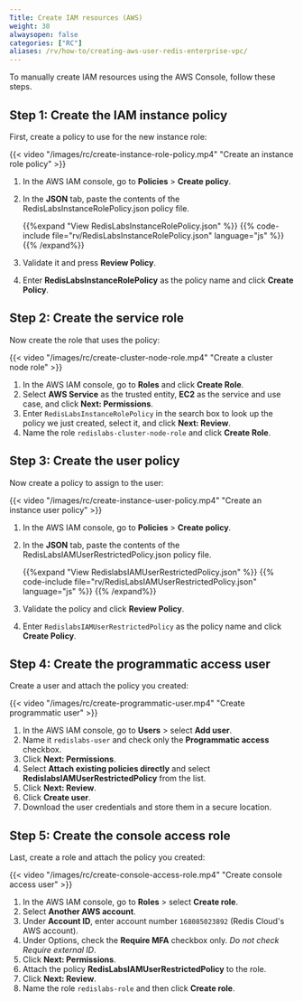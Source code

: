 ```yaml
---
Title: Create IAM resources (AWS)
weight: 30
alwaysopen: false
categories: ["RC"]
aliases: /rv/how-to/creating-aws-user-redis-enterprise-vpc/
---
```

To manually create IAM resources using the AWS Console, follow these steps.

## Step 1: Create the IAM instance policy

First, create a policy to use for the new instance role:

{{< video "/images/rc/create-instance-role-policy.mp4" "Create an instance role policy" >}}

1. In the AWS IAM console, go to **Policies** > **Create policy**.
1. In the **JSON** tab, paste the contents of the RedisLabsInstanceRolePolicy.json policy file.

    {{%expand "View RedisLabsInstanceRolePolicy.json" %}}
	{{% code-include file="rv/RedisLabsInstanceRolePolicy.json" language="js" %}}
    {{% /expand%}}

1. Validate it and press **Review Policy**.
1. Enter **RedisLabsInstanceRolePolicy** as the policy name and click **Create Policy**.

## Step 2: Create the service role

Now create the role that uses the policy:

{{< video "/images/rc/create-cluster-node-role.mp4" "Create a cluster node role" >}}

1. In the AWS IAM console, go to **Roles** and click **Create Role**.
1. Select **AWS Service** as the trusted entity, **EC2** as the service
    and use case, and click **Next: Permissions**.
1. Enter `RedisLabsInstanceRolePolicy` in the search box to look up the policy we just created,
    select it, and click **Next: Review**.
1. Name the role `redislabs-cluster-node-role` and click **Create Role**.

## Step 3: Create the user policy

Now create a policy to assign to the user:

{{< video "/images/rc/create-instance-user-policy.mp4" "Create an instance user policy" >}}

1. In the AWS IAM console, go to **Policies** > **Create policy**.
1. In the **JSON** tab, paste the contents of the RedisLabsIAMUserRestrictedPolicy.json policy file.

    {{%expand "View RedislabsIAMUserRestrictedPolicy.json" %}}
	{{% code-include file="rv/RedisLabsIAMUserRestrictedPolicy.json" language="js" %}}
    {{% /expand%}}

1. Validate the policy and click **Review Policy**.
1. Enter `RedislabsIAMUserRestrictedPolicy` as the policy name and click **Create Policy**.

## Step 4: Create the programmatic access user

Create a user and attach the policy you created:

{{< video "/images/rc/create-programmatic-user.mp4" "Create programmatic user" >}}

1. In the AWS IAM console, go to **Users** > select **Add user**.
1. Name it `redislabs-user` and check only the **Programmatic access** checkbox.
1. Click **Next: Permissions**.
1. Select **Attach existing policies directly** and select
    **RedislabsIAMUserRestrictedPolicy** from the list.
1. Click **Next: Review**.
1. Click **Create user**.
1. Download the user credentials and store them in a secure location.

## Step 5: Create the console access role

Last, create a role and attach the policy you created:

{{< video "/images/rc/create-console-access-role.mp4" "Create console access user" >}}

1. In the AWS IAM console, go to **Roles** > select **Create role**.
1. Select **Another AWS account**.
1. Under **Account ID**, enter account number `168085023892` (Redis Cloud's AWS account).
1. Under Options, check the **Require MFA** checkbox only. *Do not check Require external ID*.
1. Click **Next: Permissions**.
1. Attach the policy **RedisLabsIAMUserRestrictedPolicy** to the role.
1. Click **Next: Review**.
1. Name the role `redislabs-role` and then click **Create role**.

